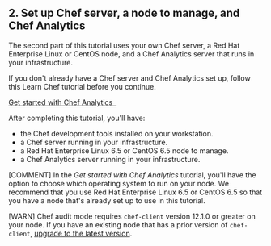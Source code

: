## 2. Set up Chef server, a node to manage, and Chef Analytics

The second part of this tutorial uses your own Chef server, a Red Hat Enterprise Linux or CentOS node, and a Chef Analytics server that runs in your infrastructure.

If you don't already have a Chef server and Chef Analytics set up, follow this Learn Chef tutorial before you continue.

<a class='accent-button radius' href='/get-started-with-chef-analytics/linux/' target='_blank'>Get started with Chef Analytics&nbsp;&nbsp;<i class='fa fa-external-link'></i></a>

After completing this tutorial, you'll have:

* the Chef development tools installed on your workstation.
* a Chef server running in your infrastructure.
* a Red Hat Enterprise Linux 6.5 or CentOS 6.5 node to manage.
* a Chef Analytics server running in your infrastructure.

[COMMENT] In the _Get started with Chef Analytics_ tutorial, you'll have the option to choose which operating system to run on your node. We recommend that you use Red Hat Enterprise Linux 6.5 or CentOS 6.5 so that you have a node that's already set up to use in this tutorial.

[WARN] Chef audit mode requires `chef-client` version 12.1.0 or greater on your node. If you have an existing node that has a prior version of `chef-client`, [upgrade to the latest version](https://downloads.chef.io/chef-client/).
